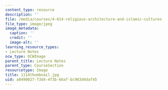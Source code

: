 ```yaml
---
content_type: resource
description: ''
file: /media/courses/4-614-religious-architecture-and-islamic-cultures-fall-2002/a0490027f3d44f3b66afbc983d4daf45_1114thumbnail.jpg
file_type: image/jpeg
image_metadata:
  caption: ''
  credit: ''
  image-alt: ''
learning_resource_types:
- Lecture Notes
ocw_type: OCWImage
parent_title: Lecture Notes
parent_type: CourseSection
resourcetype: Image
title: 1114thumbnail.jpg
uid: a0490027-f3d4-4f3b-66af-bc983d4daf45
---
```

